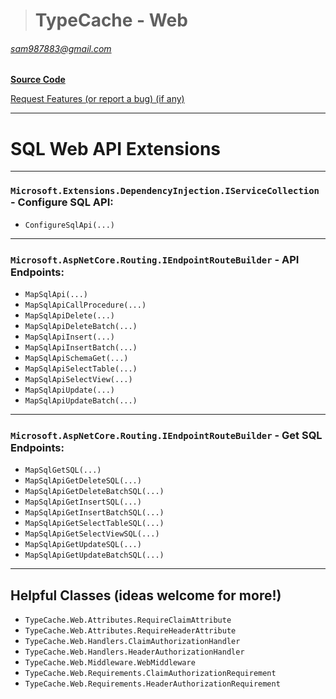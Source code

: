 ># TypeCache - Web
###### sam987883@gmail.com  

[**Source Code**](https://github.com/sam987883/TypeCache/tree/master/src/TypeCache.GraphQL)

[Request Features (or report a bug) (if any)](https://github.com/sam987883/TypeCache/issues)

---
# SQL Web API Extensions
---
### `Microsoft.Extensions.DependencyInjection.IServiceCollection` - Configure SQL API:
- `ConfigureSqlApi(...)`
---
### `Microsoft.AspNetCore.Routing.IEndpointRouteBuilder` - API Endpoints:
- `MapSqlApi(...)`
- `MapSqlApiCallProcedure(...)`
- `MapSqlApiDelete(...)`
- `MapSqlApiDeleteBatch(...)`
- `MapSqlApiInsert(...)`
- `MapSqlApiInsertBatch(...)`
- `MapSqlApiSchemaGet(...)`
- `MapSqlApiSelectTable(...)`
- `MapSqlApiSelectView(...)`
- `MapSqlApiUpdate(...)`
- `MapSqlApiUpdateBatch(...)`
---
### `Microsoft.AspNetCore.Routing.IEndpointRouteBuilder` - Get SQL Endpoints:
- `MapSqlGetSQL(...)`
- `MapSqlApiGetDeleteSQL(...)`
- `MapSqlApiGetDeleteBatchSQL(...)`
- `MapSqlApiGetInsertSQL(...)`
- `MapSqlApiGetInsertBatchSQL(...)`
- `MapSqlApiGetSelectTableSQL(...)`
- `MapSqlApiGetSelectViewSQL(...)`
- `MapSqlApiGetUpdateSQL(...)`
- `MapSqlApiGetUpdateBatchSQL(...)`
---
## Helpful Classes (ideas welcome for more!)

- `TypeCache.Web.Attributes.RequireClaimAttribute`
- `TypeCache.Web.Attributes.RequireHeaderAttribute`
- `TypeCache.Web.Handlers.ClaimAuthorizationHandler`
- `TypeCache.Web.Handlers.HeaderAuthorizationHandler`
- `TypeCache.Web.Middleware.WebMiddleware`
- `TypeCache.Web.Requirements.ClaimAuthorizationRequirement`
- `TypeCache.Web.Requirements.HeaderAuthorizationRequirement`
